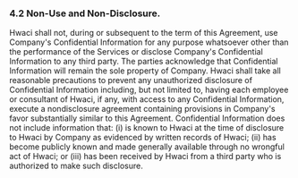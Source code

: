 ### 4\.2 Non\-Use and Non\-Disclosure.


Hwaci shall not, during or subsequent to the term of this Agreement,
use Company's Confidential Information for any purpose whatsoever
other than the performance of the Services or disclose 
Company's Confidential Information to any third party. The parties 
acknowledge that Confidential Information will remain the sole
property of Company. Hwaci shall take all reasonable precautions 
to prevent any unauthorized disclosure of Confidential Information 
including, but not limited to, having each employee or 
consultant of Hwaci, if any, with access to any 
Confidential Information, execute a nondisclosure agreement
containing provisions in Company's favor substantially similar 
to this Agreement. Confidential Information does not include
information that: (i) is known to Hwaci at the time of 
disclosure to Hwaci by Company as evidenced by written 
records of Hwaci; (ii) has become publicly known and made 
generally available through no wrongful act of Hwaci; or 
(iii) has been received by Hwaci from a third party who is 
authorized to make such disclosure.


